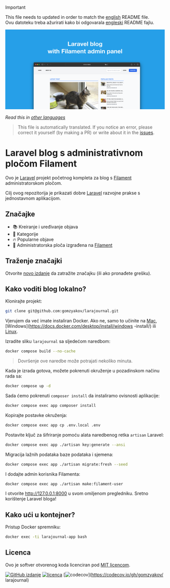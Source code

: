 >[!IMPORTANT]
>This file needs to updated in order to match the [english](/README.md) README file.  
>Ovu datoteku treba ažurirati kako bi odgovarala [engleski](/README.md) README fajlu.

![Laravel blog s administrativnom pločom Filament](../docs/social-preview-en.png)

_Read this in [other languages](./Translations.md)_

>This file is automatically translated. If you notice an error, please correct it yourself (by making a PR) or write about it in the [issues](https://github.com/gomzyakov/larajournal/issues).

# Laravel blog s administrativnom pločom Filament

Ovo je [Laravel](https://laravel.com) projekt početnog kompleta za blog s [Filament](https://filamentphp.com) administratorskom pločom.

Cilj ovog repozitorija je prikazati dobre [Laravel](https://laravel.com) razvojne prakse s jednostavnom aplikacijom.

## Značajke

- 📚 Kreiranje i uređivanje objava
- 🥑 Kategorije
- 🔥 Popularne objave
- 🎉 Administratorska ploča izgrađena na [Filament](https://filamentphp.com)

## Traženje značajki

Otvorite [novo izdanje](https://github.com/gomzyakov/larajournal/issues/new) da zatražite značajku (ili ako pronađete grešku).

## Kako voditi blog lokalno?

Klonirajte projekt:

```bash
git clone git@github.com:gomzyakov/larajournal.git
```

Vjerujem da već imate instaliran Docker. Ako ne, samo to učinite na [Mac](https://docs.docker.com/desktop/install/mac-install/), [Windows](https://docs.docker.com/desktop/install/windows -install/) ili [Linux](https://docs.docker.com/desktop/install/linux-install/).

Izradite sliku `larajournal` sa sljedećom naredbom:

```bash
docker compose build --no-cache
```

>Dovršenje ove naredbe može potrajati nekoliko minuta.

Kada je izrada gotova, možete pokrenuti okruženje u pozadinskom načinu rada sa:

```bash
docker compose up -d
```

Sada ćemo pokrenuti `composer install` da instaliramo ovisnosti aplikacije:

```bash
docker compose exec app composer install
```

Kopirajte postavke okruženja:

```bash
docker compose exec app cp .env.local .env
```

Postavite ključ za šifriranje pomoću alata naredbenog retka `artisan` Laravel:

```bash
docker compose exec app ./artisan key:generate --ansi
```

Migracija lažnih podataka baze podataka i sjemena:

```bash
docker compose exec app ./artisan migrate:fresh --seed
```

I dodajte admin korisnika Filamenta:

```bash
docker compose exec app ./artisan make:filament-user
```

I otvorite http://127.0.0.1:8000 u svom omiljenom pregledniku. Sretno korištenje Laravel bloga!

## Kako ući u kontejner?

Pristup Docker spremniku:

```bash
docker exec -ti larajournal-app bash
```

## Licenca

Ovo je softver otvorenog koda licenciran pod [MIT licencom](https://github.com/gomzyakov/php-code-style/blob/main/LICENSE).


[![GitHub izdanje](https://img.shields.io/github/release/gomzyakov/larajournal.svg)](https://github.com/gomzyakov/larajournal/releases/latest)
[![licenca](https://img.shields.io/badge/License-MIT-green.svg)](https://github.com/gomzyakov/larajournal/blob/development/LICENSE)
[![codecov](https://codecov.io/gh/gomzyakov/larajournal/branch/main/graph/badge.svg?token=4CYTVMVUYV)](https://codecov.io/gh/gomzyakov/ larajournal)
